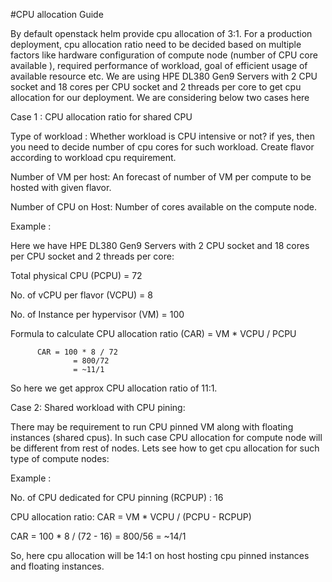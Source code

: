 
#CPU allocation Guide

By default openstack helm provide cpu allocation of 3:1. For a production deployment, cpu allocation ratio need to be decided based on multiple factors like  hardware configuration of compute node (number of CPU core available ), required  performance of workload, goal of efficient usage of available resource etc. 
We are using  HPE DL380 Gen9 Servers with 2 CPU socket and 18 cores per CPU socket and 2 threads per core to get cpu allocation for our deployment. We are considering below two cases here


Case 1 : CPU allocation ratio for shared CPU  

Type of workload :  Whether workload is CPU intensive or not? if yes, then you need  to decide number of cpu cores for such workload. Create flavor according to workload cpu requirement.

Number of VM per host: An forecast of number of VM per compute to be hosted with given flavor.

Number  of CPU on Host: Number of cores available on the compute node.

Example :

Here we have HPE DL380 Gen9 Servers with 2 CPU socket and 18 cores per CPU socket and 2 threads per core: 

Total physical CPU (PCPU) = 72

No. of vCPU per flavor (VCPU)  = 8

No. of Instance per hypervisor (VM) = 100

Formula to calculate CPU allocation ratio (CAR) = VM * VCPU / PCPU

          CAR = 100 * 8 / 72
                  = 800/72
                  = ~11/1

So here we get approx CPU allocation ratio of 11:1.

 

Case 2: Shared workload with CPU pining: 

There may be requirement to run CPU pinned VM along with floating instances (shared cpus). In such case CPU allocation for  compute node will be different from rest of nodes. Lets see how to get cpu allocation for such type of compute nodes:

Example :

No. of CPU dedicated for CPU pinning (RCPUP) : 16

CPU allocation ratio:   CAR = VM * VCPU / (PCPU - RCPUP)

CAR = 100 * 8 / (72 - 16)
    = 800/56
    = ~14/1

So, here cpu allocation will be 14:1 on host hosting cpu pinned instances and floating instances.
